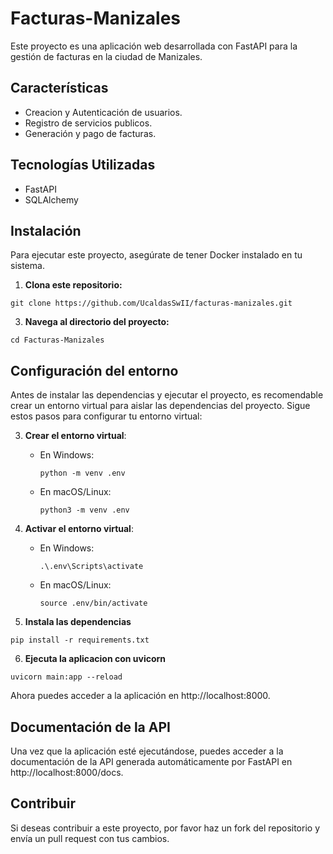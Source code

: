 # Facturas-Manizales

Este proyecto es una aplicación web desarrollada con FastAPI para la gestión de facturas en la ciudad de Manizales.

## Características

- Creacion y Autenticación de usuarios.
- Registro de servicios publicos.
- Generación y pago de facturas.

## Tecnologías Utilizadas

- FastAPI
- SQLAlchemy

## Instalación

Para ejecutar este proyecto, asegúrate de tener Docker instalado en tu sistema.

1. **Clona este repositorio:**
 ```shell
 git clone https://github.com/UcaldasSwII/facturas-manizales.git
 ```

3. **Navega al directorio del proyecto:**
  ```shell
  cd Facturas-Manizales
  ```
## Configuración del entorno

Antes de instalar las dependencias y ejecutar el proyecto, es recomendable crear un entorno virtual para aislar las dependencias del proyecto. Sigue estos pasos para configurar tu entorno virtual:

3. **Crear el entorno virtual**:
   - En Windows:
     ```shell
     python -m venv .env
     ```
   - En macOS/Linux:
     ```shell
     python3 -m venv .env
     ```

4. **Activar el entorno virtual**:
   - En Windows:
     ```shell
     .\.env\Scripts\activate
     ```
   - En macOS/Linux:
     ```shell
     source .env/bin/activate
     ```

5. **Instala las dependencias**
  ```shell
  pip install -r requirements.txt
  ```

6. **Ejecuta la aplicacion con uvicorn**
  ```shell
  uvicorn main:app --reload
  ```
Ahora puedes acceder a la aplicación en http://localhost:8000.

## Documentación de la API

Una vez que la aplicación esté ejecutándose, puedes acceder a la documentación de la API generada automáticamente por FastAPI en http://localhost:8000/docs.

## Contribuir
Si deseas contribuir a este proyecto, por favor haz un fork del repositorio y envía un pull request con tus cambios.
